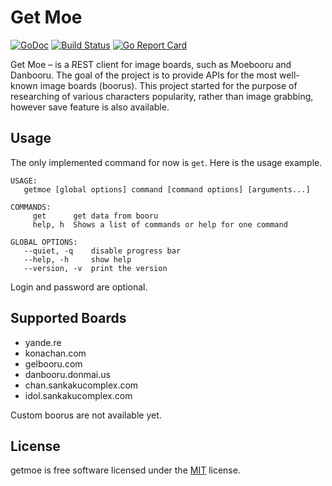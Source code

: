 # Get Moe

[![GoDoc](https://godoc.org/github.com/leonidboykov/getmoe?status.svg)](https://godoc.org/github.com/leonidboykov/getmoe)
[![Build Status](https://travis-ci.org/leonidboykov/getmoe.svg?branch=master)](https://travis-ci.org/leonidboykov/getmoe)
[![Go Report Card](https://goreportcard.com/badge/github.com/leonidboykov/getmoe)](https://goreportcard.com/report/github.com/leonidboykov/getmoe)

Get Moe &ndash; is a REST client for image boards, such as Moebooru and
Danbooru. The goal of the project is to provide APIs for the most well-known
image boards (boorus). This project started for the purpose of researching of
various characters popularity, rather than image grabbing, however save feature
is also available.

## Usage

The only implemented command for now is `get`. Here is the usage example.

```console
USAGE:
   getmoe [global options] command [command options] [arguments...]

COMMANDS:
     get      get data from booru
     help, h  Shows a list of commands or help for one command

GLOBAL OPTIONS:
   --quiet, -q    disable progress bar
   --help, -h     show help
   --version, -v  print the version
```

Login and password are optional.

## Supported Boards

  * yande.re
  * konachan.com
  * gelbooru.com
  * danbooru.donmai.us
  * chan.sankakucomplex.com
  * idol.sankakucomplex.com

Custom boorus are not available yet.

## License

getmoe is free software licensed under the [MIT](LICENSE) license.
